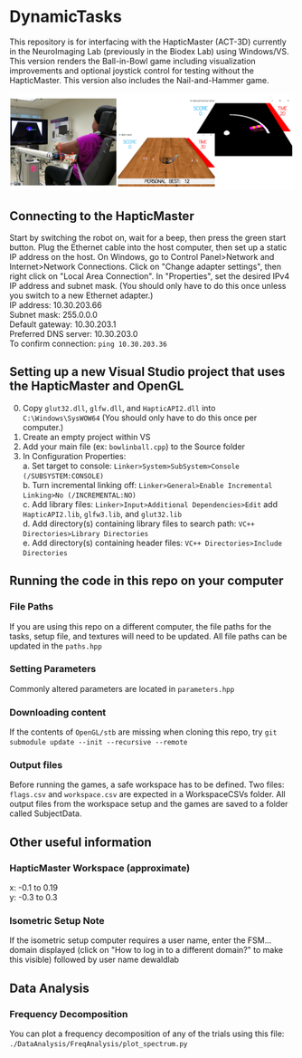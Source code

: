 # DynamicTasks
This repository is for interfacing with the HapticMaster (ACT-3D) currently in the NeuroImaging Lab (previously in the Biodex Lab) using Windows/VS. This version renders the Ball-in-Bowl game including visualization improvements and optional joystick control for testing without the HapticMaster. This version also includes the Nail-and-Hammer game.

![games](./ExperimentGames.png)

## Connecting to the HapticMaster
Start by switching the robot on, wait for a beep, then press the green start button.
Plug the Ethernet cable into the host computer, then set up a static IP address on the host. On Windows, go to Control Panel>Network and Internet>Network Connections. Click on "Change adapter settings", then right click on "Local Area Connection". In "Properties", set the desired IPv4 IP address and subnet mask. (You should only have to do this once unless you switch to a new Ethernet adapter.)  
IP address: 10.30.203.66  
Subnet mask: 255.0.0.0  
Default gateway: 10.30.203.1  
Preferred DNS server: 10.30.203.0  
To confirm connection: `ping 10.30.203.36`  

## Setting up a new Visual Studio project that uses the HapticMaster and OpenGL
0. Copy `glut32.dll`, `glfw.dll`, and `HapticAPI2.dll` into `C:\Windows\SysWOW64` (You should only have to do this once per computer.)  
1. Create an empty project within VS  
2. Add your main file (ex: `bowlinball.cpp`) to the Source folder  
3. In Configuration Properties:  
    a. Set target to console: `Linker>System>SubSystem>Console (/SUBSYSTEM:CONSOLE)`  
    b. Turn incremental linking off: `Linker>General>Enable Incremental Linking>No (/INCREMENTAL:NO)`  
    c. Add library files: `Linker>Input>Additional Dependencies>Edit` add `HapticAPI2.lib`, `glfw3.lib`, and `glut32.lib`  
    d. Add directory(s) containing library files to search path: `VC++ Directories>Library Directories`  
    e. Add directory(s) containing header files: `VC++ Directories>Include Directories`  

## Running the code in this repo on your computer

### File Paths
If you are using this repo on a different computer, the file paths for the tasks, setup file, and textures will need to be updated. All file paths can be updated in the `paths.hpp`

### Setting Parameters
Commonly altered parameters are located in `parameters.hpp`  

### Downloading content
If the contents of `OpenGL/stb` are missing when cloning this repo, try `git submodule update --init --recursive --remote`

### Output files
Before running the games, a safe workspace has to be defined. Two files: `flags.csv` and `workspace.csv` are expected in a WorkspaceCSVs folder. All output files from the workspace setup and the games are saved to a folder called SubjectData.

## Other useful information

### HapticMaster Workspace (approximate)
x: -0.1 to 0.19  
y: -0.3 to 0.3

### Isometric Setup Note
If the isometric setup computer requires a user name, enter the FSM... domain displayed (click on "How to log in to a different domain?" to make this visible) followed by user name dewaldlab


## Data Analysis

### Frequency Decomposition
You can plot a frequency decomposition of any of the trials using this file: `./DataAnalysis/FreqAnalysis/plot_spectrum.py`
